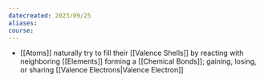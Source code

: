 ```yaml
---
datecreated: 2023/09/25
aliases: 
course:
---
```


- [[Atoms]] naturally try to fill their [[Valence Shells]] by reacting with neighboring [[Elements]] forming a [[Chemical Bonds]]; gaining, losing, or sharing [[Valence Electrons|Valence Electron]]